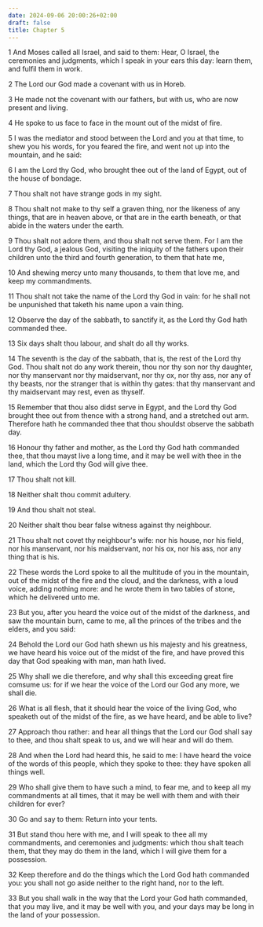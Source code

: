 ```yaml
---
date: 2024-09-06 20:00:26+02:00
draft: false
title: Chapter 5
---
```




1 And Moses called all Israel, and said to them: Hear, O Israel, the ceremonies and judgments, which I speak in your ears this day: learn them, and fulfil them in work.

2 The Lord our God made a covenant with us in Horeb.

3 He made not the covenant with our fathers, but with us, who are now present and living.

4 He spoke to us face to face in the mount out of the midst of fire.

5 I was the mediator and stood between the Lord and you at that time, to shew you his words, for you feared the fire, and went not up into the mountain, and he said:

6 I am the Lord thy God, who brought thee out of the land of Egypt, out of the house of bondage.

7 Thou shalt not have strange gods in my sight.

8 Thou shalt not make to thy self a graven thing, nor the likeness of any things, that are in heaven above, or that are in the earth beneath, or that abide in the waters under the earth.

9 Thou shalt not adore them, and thou shalt not serve them. For I am the Lord thy God, a jealous God, visiting the iniquity of the fathers upon their children unto the third and fourth generation, to them that hate me,

10 And shewing mercy unto many thousands, to them that love me, and keep my commandments.

11 Thou shalt not take the name of the Lord thy God in vain: for he shall not be unpunished that taketh his name upon a vain thing.

12 Observe the day of the sabbath, to sanctify it, as the Lord thy God hath commanded thee.

13 Six days shalt thou labour, and shalt do all thy works.

14 The seventh is the day of the sabbath, that is, the rest of the Lord thy God. Thou shalt not do any work therein, thou nor thy son nor thy daughter, nor thy manservant nor thy maidservant, nor thy ox, nor thy ass, nor any of thy beasts, nor the stranger that is within thy gates: that thy manservant and thy maidservant may rest, even as thyself.

15 Remember that thou also didst serve in Egypt, and the Lord thy God brought thee out from thence with a strong hand, and a stretched out arm. Therefore hath he commanded thee that thou shouldst observe the sabbath day.

16 Honour thy father and mother, as the Lord thy God hath commanded thee, that thou mayst live a long time, and it may be well with thee in the land, which the Lord thy God will give thee.

17 Thou shalt not kill.

18 Neither shalt thou commit adultery.

19 And thou shalt not steal.

20 Neither shalt thou bear false witness against thy neighbour.

21 Thou shalt not covet thy neighbour's wife: nor his house, nor his field, nor his manservant, nor his maidservant, nor his ox, nor his ass, nor any thing that is his.

22 These words the Lord spoke to all the multitude of you in the mountain, out of the midst of the fire and the cloud, and the darkness, with a loud voice, adding nothing more: and he wrote them in two tables of stone, which he delivered unto me.

23 But you, after you heard the voice out of the midst of the darkness, and saw the mountain burn, came to me, all the princes of the tribes and the elders, and you said:

24 Behold the Lord our God hath shewn us his majesty and his greatness, we have heard his voice out of the midst of the fire, and have proved this day that God speaking with man, man hath lived.

25 Why shall we die therefore, and why shall this exceeding great fire comsume us: for if we hear the voice of the Lord our God any more, we shall die.

26 What is all flesh, that it should hear the voice of the living God, who speaketh out of the midst of the fire, as we have heard, and be able to live?

27 Approach thou rather: and hear all things that the Lord our God shall say to thee, and thou shalt speak to us, and we will hear and will do them.

28 And when the Lord had heard this, he said to me: I have heard the voice of the words of this people, which they spoke to thee: they have spoken all things well.

29 Who shall give them to have such a mind, to fear me, and to keep all my commandments at all times, that it may be well with them and with their children for ever?

30 Go and say to them: Return into your tents.

31 But stand thou here with me, and I will speak to thee all my commandments, and ceremonies and judgments: which thou shalt teach them, that they may do them in the land, which I will give them for a possession.

32 Keep therefore and do the things which the Lord God hath commanded you: you shall not go aside neither to the right hand, nor to the left.

33 But you shall walk in the way that the Lord your God hath commanded, that you may live, and it may be well with you, and your days may be long in the land of your possession.

